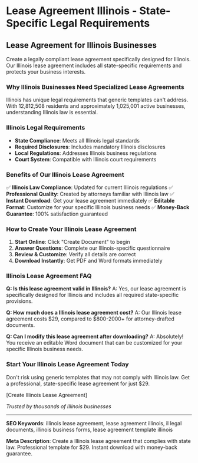 # Lease Agreement Illinois - State-Specific Legal Requirements

## Lease Agreement for Illinois Businesses

Create a legally compliant lease agreement specifically designed for Illinois. Our Illinois lease agreement includes all state-specific requirements and protects your business interests.

### Why Illinois Businesses Need Specialized Lease Agreements

Illinois has unique legal requirements that generic templates can't address. With 12,812,508 residents and approximately 1,025,001 active businesses, understanding Illinois law is essential.

### Illinois Legal Requirements

- **State Compliance**: Meets all Illinois legal standards
- **Required Disclosures**: Includes mandatory Illinois disclosures
- **Local Regulations**: Addresses Illinois business regulations
- **Court System**: Compatible with Illinois court requirements

### Benefits of Our Illinois Lease Agreement

✅ **Illinois Law Compliance**: Updated for current Illinois regulations
✅ **Professional Quality**: Created by attorneys familiar with Illinois law
✅ **Instant Download**: Get your lease agreement immediately
✅ **Editable Format**: Customize for your specific Illinois business needs
✅ **Money-Back Guarantee**: 100% satisfaction guaranteed

### How to Create Your Illinois Lease Agreement

1. **Start Online**: Click "Create Document" to begin
2. **Answer Questions**: Complete our Illinois-specific questionnaire
3. **Review & Customize**: Verify all details are correct
4. **Download Instantly**: Get PDF and Word formats immediately

### Illinois Lease Agreement FAQ

**Q: Is this lease agreement valid in Illinois?**
A: Yes, our lease agreement is specifically designed for Illinois and includes all required state-specific provisions.

**Q: How much does a Illinois lease agreement cost?**
A: Our Illinois lease agreement costs $29, compared to $800-2000+ for attorney-drafted documents.

**Q: Can I modify this lease agreement after downloading?**
A: Absolutely! You receive an editable Word document that can be customized for your specific Illinois business needs.

### Start Your Illinois Lease Agreement Today

Don't risk using generic templates that may not comply with Illinois law. Get a professional, state-specific lease agreement for just $29.

[Create Illinois Lease Agreement]

*Trusted by thousands of Illinois businesses*

---

**SEO Keywords**: illinois lease agreement, lease agreement illinois, il legal documents, illinois business forms, lease agreement template illinois

**Meta Description**: Create a Illinois lease agreement that complies with state law. Professional template for $29. Instant download with money-back guarantee.
